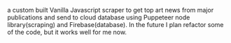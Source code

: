 a custom built Vanilla Javascript scraper to get top art news from major publications and send to cloud database using Puppeteer node library(scraping) and Firebase(database).
In the future I plan refactor some of the code, but it works well for me now.